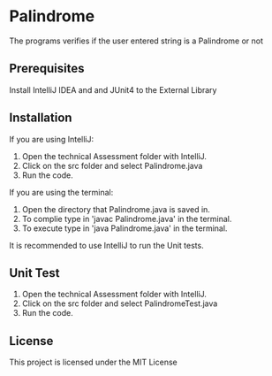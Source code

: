 # Palindrome
The programs verifies if the user entered string is a Palindrome or not

## Prerequisites
Install IntelliJ IDEA and and JUnit4 to the External Library

## Installation
If you are using IntelliJ:
1. Open the technical Assessment folder with IntelliJ.
2. Click on the src folder and select Palindrome.java
3. Run the code.

If you are using the terminal:
1. Open the directory that Palindrome.java is saved in.
2. To complie type in 'javac Palindrome.java' in the terminal.
3. To execute type in 'java Palindrome.java' in the terminal.

It is recommended to use IntelliJ to run the Unit tests.

## Unit Test
1. Open the technical Assessment folder with IntelliJ.
2. Click on the src folder and select PalindromeTest.java
3. Run the code.

## License
This project is licensed under the MIT License 
